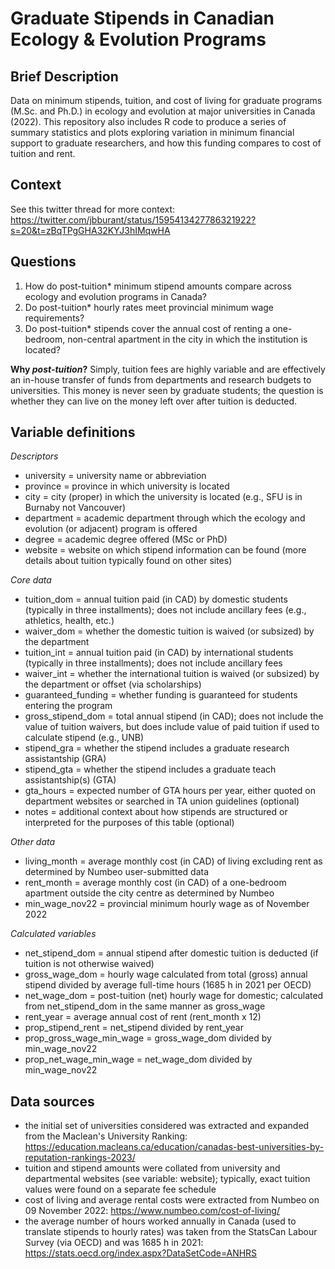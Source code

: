 # Graduate Stipends in Canadian Ecology & Evolution Programs

## Brief Description
Data on minimum stipends, tuition, and cost of living for graduate programs (M.Sc. and Ph.D.) in ecology and evolution at major universities in Canada (2022). This repository also includes R code to produce a series of summary statistics and plots exploring variation in minimum financial support to graduate researchers, and how this funding compares to cost of tuition and rent.

## Context
See this twitter thread for more context: https://twitter.com/jbburant/status/1595413427786321922?s=20&t=zBqTPgGHA32KYJ3hIMqwHA

## Questions
1. How do post-tuition* minimum stipend amounts compare across ecology and evolution programs in Canada?
2. Do post-tuition* hourly rates meet provincial minimum wage requirements?
3. Do post-tuition* stipends cover the annual cost of renting a one-bedroom, non-central apartment in the city in which the institution is located?

**Why *post-tuition*?** Simply, tuition fees are highly variable and are effectively an in-house transfer of funds from departments and research budgets to universities. This money is never seen by graduate students; the question is whether they can live on the money left over after tuition is deducted.

 
## Variable definitions
*Descriptors*
- university = university name or abbreviation
- province = province in which university is located
- city = city (proper) in which the university is located (e.g., SFU is in Burnaby not Vancouver)
- department = academic department through which the ecology and evolution (or adjacent) program is offered
- degree = academic degree offered (MSc or PhD)
- website = website on which stipend information can be found (more details about tuition typically found on other sites)

*Core data*
- tuition_dom = annual tuition paid (in CAD) by domestic students (typically in three installments); does not include ancillary fees (e.g., athletics, health, etc.)
- waiver_dom = whether the domestic tuition is waived (or subsized) by the department
- tuition_int = annual tuition paid (in CAD) by international students (typically in three installments); does not include ancillary fees
- waiver_int = whether the international tuition is waived (or subsized) by the department or offset (via scholarships)
- guaranteed_funding = whether funding is guaranteed for students entering the program
- gross_stipend_dom = total annual stipend (in CAD); does not include the value of tuition waivers, but does include value of paid tuition if used to calculate stipend (e.g., UNB)
- stipend_gra = whether the stipend includes a graduate research assistantship (GRA)
- stipend_gta = whether the stipend includes a graduate teach assistantship(s) (GTA)
- gta_hours = expected number of GTA hours per year, either quoted on department websites or searched in TA union guidelines (optional)
- notes = additional context about how stipends are structured or interpreted for the purposes of this table (optional)

*Other data*
- living_month = average monthly cost (in CAD) of living excluding rent as determined by Numbeo user-submitted data
- rent_month = average monthly cost (in CAD) of a one-bedroom apartment outside the city centre as determined by Numbeo
- min_wage_nov22 = provincial minimum hourly wage as of November 2022

*Calculated variables*
- net_stipend_dom = annual stipend after domestic tuition is deducted (if tuition is not otherwise waived)
- gross_wage_dom = hourly wage calculated from total (gross) annual stipend divided by average full-time hours (1685 h in 2021 per OECD)
- net_wage_dom = post-tuition (net) hourly wage for domestic; calculated from net_stipend_dom in the same manner as gross_wage
- rent_year = average annual cost of rent (rent_month x 12)
- prop_stipend_rent = net_stipend divided by rent_year
- prop_gross_wage_min_wage = gross_wage_dom divided by min_wage_nov22
- prop_net_wage_min_wage = net_wage_dom divided by min_wage_nov22

## Data sources
- the initial set of universities considered was extracted and expanded from the Maclean's University Ranking: https://education.macleans.ca/education/canadas-best-universities-by-reputation-rankings-2023/
- tuition and stipend amounts were collated from university and departmental websites (see variable: website); typically, exact tuition values were found on a separate fee schedule
- cost of living and average rental costs were extracted from Numbeo on 09 November 2022: https://www.numbeo.com/cost-of-living/
- the average number of hours worked annually in Canada (used to translate stipends to hourly rates) was taken from the StatsCan Labour Survey (via OECD) and was 1685 h in 2021: https://stats.oecd.org/index.aspx?DataSetCode=ANHRS
 

